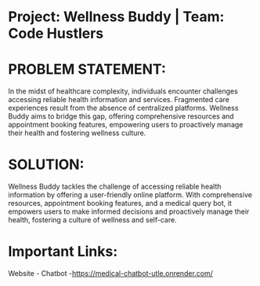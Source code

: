 # Project: Wellness Buddy | Team: Code Hustlers

# PROBLEM STATEMENT:
In the midst of healthcare complexity, individuals encounter challenges accessing reliable health information and services. Fragmented care experiences result from the absence of centralized platforms. Wellness Buddy aims to bridge this gap, offering comprehensive resources and appointment booking features, empowering users to proactively manage their health and fostering wellness culture.

# SOLUTION:
Wellness Buddy tackles the challenge of accessing reliable health information by offering a user-friendly online platform. With comprehensive resources, appointment booking features, and a medical query bot, it empowers users to make informed decisions and proactively manage their health, fostering a culture of wellness and self-care.

# Important Links:
Website - 
Chatbot -https://medical-chatbot-utle.onrender.com/
